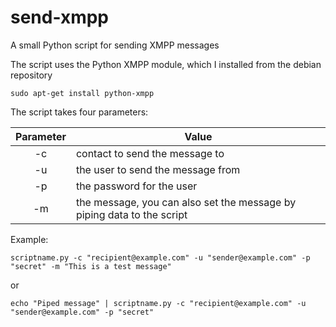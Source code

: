 send-xmpp
===============

A small Python script for sending XMPP messages

The script uses the Python XMPP module, which I installed from the debian repository

    sudo apt-get install python-xmpp

The script takes four parameters:

| Parameter | Value |
| :---: | --- |
| -c | contact to send the message to |
| -u | the user to send the message from |
| -p | the password for the user |
| -m | the message, you can also set the message by piping data to the script |

Example:

    scriptname.py -c "recipient@example.com" -u "sender@example.com" -p "secret" -m "This is a test message"

or

    echo "Piped message" | scriptname.py -c "recipient@example.com" -u "sender@example.com" -p "secret"

